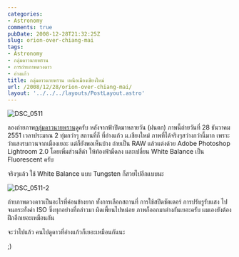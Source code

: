 ```yaml
---
categories:
- Astronomy
comments: true
pubDate: 2008-12-28T21:32:25Z
slug: orion-over-chiang-mai
tags:
- Astronomy
- กลุ่มดาวนายพราน
- การถ่ายภาพดวงดาว
- อ่างแก้ว
title: กลุ่มดาวนายพราน เหนือเมืองเชียงใหม่
url: /2008/12/28/orion-over-chiang-mai/
layout: '../../../layouts/PostLayout.astro'
---
```


![DSC_0511](https://armno.in.th/wp-content/uploads/2008/12/dsc-0511.jpg)



ลองถ่ายภาพ[กลุ่มดาวนายพราน](https://armno.in.th/content/%e0%b8%81%e0%b8%a5%e0%b8%b8%e0%b9%88%e0%b8%a1%e0%b8%94%e0%b8%b2%e0%b8%a7%e0%b8%99%e0%b8%b2%e0%b8%a2%e0%b8%9e%e0%b8%a3%e0%b8%b2%e0%b8%99)ดูครับ หลังจากฟ้าปิดมาหลายวัน (ฝนตก) ภาพนี้ถ่ายวันที่ 28 ธันวาคม 2551 เวลาประมาณ 2 ทุ่มกว่าๆ สถานที่ก็ ที่อ่างแก้ว ม.เชียงใหม่ ภาพที่ได้จริงๆสว่างกว่านี้มาก เพราะว่าแสงรบกวนจากเมืองเยอะ แต่ก็ยังพอเห็นบ้าง ถ่ายเป็น RAW แล้วแต่งด้วย Adobe Photoshop Lightroom 2.0 โดยเพิ่มส่วนสีดำ ให้ท้องฟ้ามืดลง และเปลี่ยน White Balance เป็น Fluorescent ครับ



จริงๆแล้ว ใช้ White Balance แบบ Tungsten ก็สวยไปอีกแบบนะ



![DSC_0511-2](https://armno.in.th/wp-content/uploads/2008/12/dsc-05112.jpg)



ถ่ายภาพดวงดาวเป็นอะไรที่ค่อนข้างยาก ทั้งการเลือกสถานที่ การใช้สปีดชัตเตอร์ การปรับรูรับแสง ไปจนกระทั่งค่า ISO ซึ่งทุกอย่างที่กล่าวมา ผิดเพี้ยนไปหน่อย ภาพก็ออกมาต่างกันเยอะครับ ผมเองยังต้องฝึกอีกเยอะเหมือนกัน



จะว่าไปแล้ว คนไปดูดาวที่อ่างแก้วก็เยอะเหมือนกันนะ



;)
